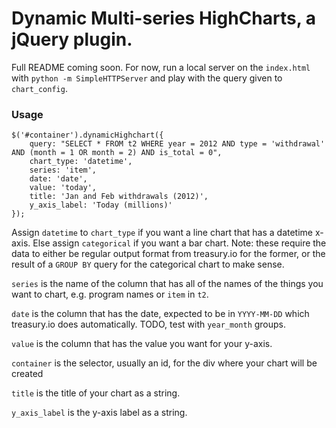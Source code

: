 # Dynamic Multi-series HighCharts, a jQuery plugin.

Full README coming soon. For now, run a local server on the `index.html` with `python -m SimpleHTTPServer` and play with the query given to `chart_config`.

### Usage

````
$('#container').dynamicHighchart({
	query: "SELECT * FROM t2 WHERE year = 2012 AND type = 'withdrawal' AND (month = 1 OR month = 2) AND is_total = 0",
	chart_type: 'datetime',
	series: 'item',
	date: 'date',
	value: 'today',
	title: 'Jan and Feb withdrawals (2012)',
	y_axis_label: 'Today (millions)'
});
````

Assign `datetime` to `chart_type` if you want a line chart that has a datetime x-axis. Else assign `categorical` if you want a bar chart. Note: these require the data to either be regular output format from treasury.io for the former, or the result of a `GROUP BY` query for the categorical chart to make sense.

`series` is the name of the column that has all of the names of the things you want to chart, e.g. program names or `item` in `t2`.

`date` is the column that has the date, expected to be in `YYYY-MM-DD` which treasury.io does automatically. TODO, test with `year_month` groups.

`value` is the column that has the value you want for your y-axis.

`container` is the selector, usually an id, for the div where your chart will be created

`title` is the title of your chart as a string.

`y_axis_label` is the y-axis label as a string.
